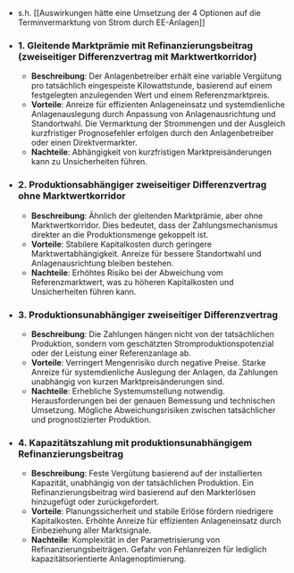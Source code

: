 - s.h.  [[Auswirkungen hätte eine Umsetzung der 4 Optionen auf die Terminvermarktung von Strom durch EE-Anlagen]]
- ### 1. Gleitende Marktprämie mit Refinanzierungsbeitrag (zweiseitiger Differenzvertrag mit Marktwertkorridor)
	- **Beschreibung**: Der Anlagenbetreiber erhält eine variable Vergütung pro tatsächlich eingespeiste Kilowattstunde, basierend auf einem festgelegten anzulegenden Wert und einem Referenzmarktpreis.
	- **Vorteile**: Anreize für effizienten Anlageneinsatz und systemdienliche Anlagenauslegung durch Anpassung von Anlagenausrichtung und Standortwahl. Die Vermarktung der Strommengen und der Ausgleich kurzfristiger Prognosefehler erfolgen durch den Anlagenbetreiber oder einen Direktvermarkter.
	- **Nachteile**: Abhängigkeit von kurzfristigen Marktpreisänderungen kann zu Unsicherheiten führen.
- ### 2. Produktionsabhängiger zweiseitiger Differenzvertrag ohne Marktwertkorridor
	- **Beschreibung**: Ähnlich der gleitenden Marktprämie, aber ohne Marktwertkorridor. Dies bedeutet, dass der Zahlungsmechanismus direkter an die Produktionsmenge gekoppelt ist.
	- **Vorteile**: Stabilere Kapitalkosten durch geringere Marktwertabhängigkeit. Anreize für bessere Standortwahl und Anlagenausrichtung bleiben bestehen.
	- **Nachteile**: Erhöhtes Risiko bei der Abweichung vom Referenzmarktwert, was zu höheren Kapitalkosten und Unsicherheiten führen kann.
- ### 3. Produktionsunabhängiger zweiseitiger Differenzvertrag
	- **Beschreibung**: Die Zahlungen hängen nicht von der tatsächlichen Produktion, sondern vom geschätzten Stromproduktionspotenzial oder der Leistung einer Referenzanlage ab.
	- **Vorteile**: Verringert Mengenrisiko durch negative Preise. Starke Anreize für systemdienliche Auslegung der Anlagen, da Zahlungen unabhängig von kurzen Marktpreisänderungen sind.
	- **Nachteile**: Erhebliche Systemumstellung notwendig. Herausforderungen bei der genauen Bemessung und technischen Umsetzung. Mögliche Abweichungsrisiken zwischen tatsächlicher und prognostizierter Produktion.
- ### 4. Kapazitätszahlung mit produktionsunabhängigem Refinanzierungsbeitrag
	- **Beschreibung**: Feste Vergütung basierend auf der installierten Kapazität, unabhängig von der tatsächlichen Produktion. Ein Refinanzierungsbeitrag wird basierend auf den Markterlösen hinzugefügt oder zurückgefordert.
	- **Vorteile**: Planungssicherheit und stabile Erlöse fördern niedrigere Kapitalkosten. Erhöhte Anreize für effizienten Anlageneinsatz durch Einbeziehung aller Marktsignale.
	- **Nachteile**: Komplexität in der Parametrisierung von Refinanzierungsbeiträgen. Gefahr von Fehlanreizen für lediglich kapazitätsorientierte Anlagenoptimierung.